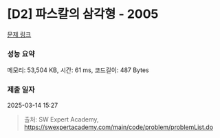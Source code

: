 # [D2] 파스칼의 삼각형 - 2005 

[문제 링크](https://swexpertacademy.com/main/code/problem/problemDetail.do?contestProbId=AV5P0-h6Ak4DFAUq) 

### 성능 요약

메모리: 53,504 KB, 시간: 61 ms, 코드길이: 487 Bytes

### 제출 일자

2025-03-14 15:27



> 출처: SW Expert Academy, https://swexpertacademy.com/main/code/problem/problemList.do